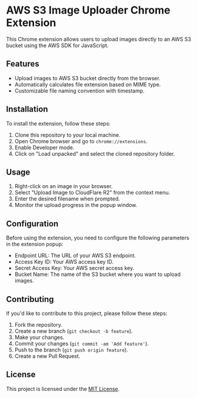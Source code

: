 # AWS S3 Image Uploader Chrome Extension

This Chrome extension allows users to upload images directly to an AWS S3 bucket using the AWS SDK for JavaScript.

## Features

- Upload images to AWS S3 bucket directly from the browser.
- Automatically calculates file extension based on MIME type.
- Customizable file naming convention with timestamp.

## Installation

To install the extension, follow these steps:

1. Clone this repository to your local machine.
2. Open Chrome browser and go to `chrome://extensions`.
3. Enable Developer mode.
4. Click on "Load unpacked" and select the cloned repository folder.

## Usage

1. Right-click on an image in your browser.
2. Select "Upload Image to CloudFlare R2" from the context menu.
3. Enter the desired filename when prompted.
4. Monitor the upload progress in the popup window.

## Configuration

Before using the extension, you need to configure the following parameters in the extension popup:

- Endpoint URL: The URL of your AWS S3 endpoint.
- Access Key ID: Your AWS access key ID.
- Secret Access Key: Your AWS secret access key.
- Bucket Name: The name of the S3 bucket where you want to upload images.

## Contributing

If you'd like to contribute to this project, please follow these steps:

1. Fork the repository.
2. Create a new branch (`git checkout -b feature`).
3. Make your changes.
4. Commit your changes (`git commit -am 'Add feature'`).
5. Push to the branch (`git push origin feature`).
6. Create a new Pull Request.

## License

This project is licensed under the [MIT License](LICENSE).
